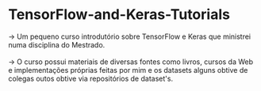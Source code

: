 # TensorFlow-and-Keras-Tutorials

-> Um pequeno curso introdutório sobre TensorFlow e Keras que ministrei numa disciplina do Mestrado.<br>
<br>
-> O curso possui materiais de diversas fontes como livros, cursos da Web e implementações próprias
feitas por mim e os datasets alguns obtive de colegas outos obtive via repositórios de dataset's.

